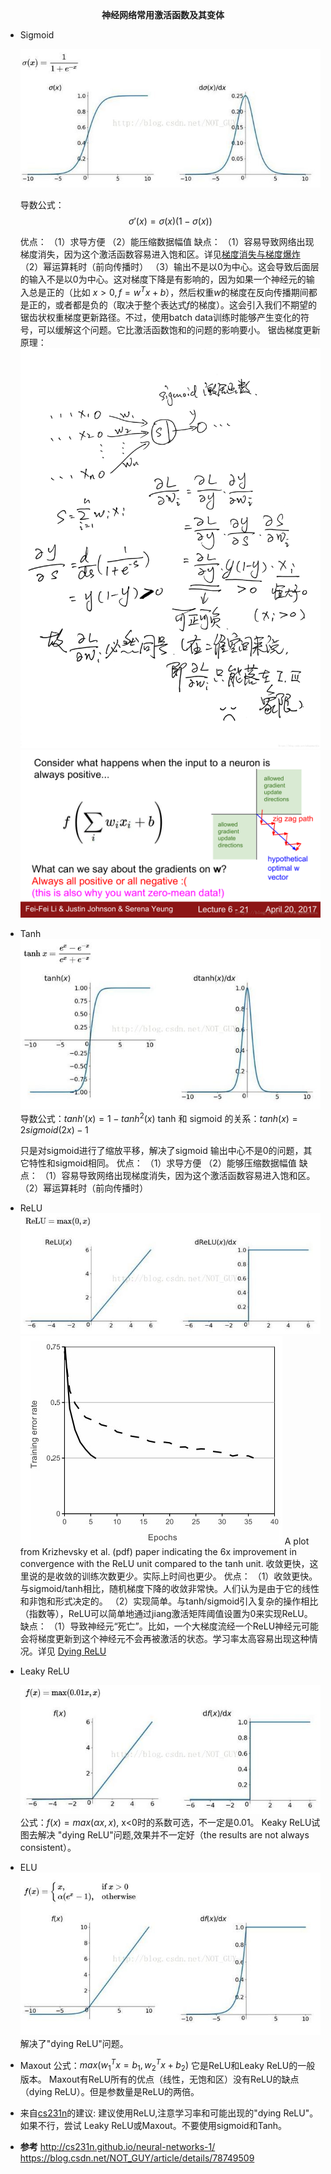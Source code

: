 <center><b>神经网络常用激活函数及其变体</b></center>


* Sigmoid
  
  ![sigmoid](resource/激活函数/sigmoid_fun.png)
  
  导数公式：
  $$ \sigma'(x) = \sigma(x)(1-\sigma(x))$$

  优点：
  （1）求导方便
  （2）能压缩数据幅值
  缺点：
  （1）容易导致网络出现梯度消失，因为这个激活函数容易进入饱和区。详见[梯度消失与梯度爆炸](神经网络.md/#title-3)
  （2）幂运算耗时（前向传播时）
  （3）输出不是以0为中心。这会导致后面层的输入不是以0为中心。这对梯度下降是有影响的，因为如果一个神经元的输入总是正的（比如 $x>0, f= w^Tx+b$），然后权重$w$的梯度在反向传播期间都是正的，或者都是负的（取决于整个表达式$f$的梯度）。这会引入我们不期望的锯齿状权重梯度更新路径。不过，使用batch data训练时能够产生变化的符号，可以缓解这个问题。它比激活函数饱和的问题的影响要小。
  锯齿梯度更新原理：
  ![zig](resource/激活函数/sigmoid_zig.jpg)
  ![zigzag](resource/激活函数/sigmoid_zigzag.png)

* Tanh
  ![tanh](resource/激活函数/tanh_fun.jpg)
  导数公式：$tanh'(x)=1-tanh^2(x)$
  tanh 和 sigmoid 的关系：$tanh(x) = 2sigmoid(2x)-1$
  
  只是对sigmoid进行了缩放平移，解决了sigmoid 输出中心不是0的问题，其它特性和sigmoid相同。
  优点：
  （1）求导方便
  （2）能够压缩数据幅值
  缺点：
  （1）容易导致网络出现梯度消失，因为这个激活函数容易进入饱和区。
  （2）幂运算耗时（前向传播时）

* ReLU
  ![relu](resource/激活函数/relu_fun.jpg)
  ![](resource/激活函数/relu_convergence.jpeg)
  A plot from Krizhevsky et al. (pdf) paper indicating the 6x improvement in convergence with the ReLU unit compared to the tanh unit.
  收敛更快，这里说的是收敛的训练次数更少。实际上时间也更少。
  优点：
  （1）收敛更快。与sigmoid/tanh相比，随机梯度下降的收敛非常快。人们认为是由于它的线性和非饱和形式决定的。
  （2）实现简单。与tanh/sigmoid引入复杂的操作相比（指数等），ReLU可以简单地通过jiang激活矩阵阈值设置为0来实现ReLU。
  缺点：
  （1）导致神经元“死亡”。比如，一个大梯度流经一个ReLU神经元可能会将梯度更新到这个神经元不会再被激活的状态。学习率太高容易出现这种情况。详见 [Dying ReLU](Dying_ReLU.md)

* Leaky ReLU
  
  ![leakly_relu](resource/激活函数/leakly_relu.jpg)
  公式：$f(x)=max(\alpha x, x)$, x<0时的系数可选，不一定是0.01。
  Keaky ReLU试图去解决 "dying ReLU"问题,效果并不一定好（the results are not always consistent）。

* ELU
  ![elu](resource/激活函数/elu.jpg)
  解决了"dying ReLU"问题。
  

* Maxout
  公式：$max(w_1^Tx=b_1, w_2^Tx+b_2)$
  它是ReLU和Leaky ReLU的一般版本。
  Maxout有ReLU所有的优点（线性，无饱和区）没有ReLU的缺点（dying ReLU）。但是参数量是ReLU的两倍。
  
* 来自[cs231n](http://cs231n.github.io/neural-networks-1/)的建议:
  建议使用ReLU,注意学习率和可能出现的"dying ReLU"。如果不行，尝试 Leaky ReLU或Maxout。不要使用sigmoid和Tanh。


* **参考**
  http://cs231n.github.io/neural-networks-1/
  https://blog.csdn.net/NOT_GUY/article/details/78749509